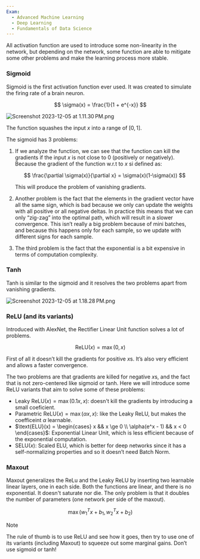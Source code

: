 ```yaml
---
Exam:
  - Advanced Machine Learning
  - Deep Learning
  - Fundamentals of Data Science
---
```


All activation function are used to introduce some non-linearity in the network, but depending on the network, some function are able to mitigate some other problems and make the learning process more stable.

### Sigmoid

Sigmoid is the first activation function ever used. It was created to simulate the firing rate of a brain neuron.

$$
\sigma(x) = \frac{1}{1 + e^{-x}}
$$

![Screenshot 2023-12-05 at 1.11.30 PM.png](Screenshot_2023-12-05_at_1.11.30_PM.png)

The function squashes the input $x$ into a range of $[0,1]$.

The sigmoid has $3$ problems:

1. If we analyze the function, we can see that the function can kill the gradients if the input $x$ is not close to $0$ (positively or negatively). Because the gradient of the function w.r.t to $x$ si defined as:
    
    $$
    \frac{\partial \sigma(x)}{\partial x} = \sigma(x)(1-\sigma(x))
    $$
    
    This will produce the problem of vanishing gradients.
    
2. Another problem is the fact that the elements in the gradient vector have all the same sign, which is bad because we only can update the weights with all positive or all negative deltas. In practice this means that we can only “zig-zag” into the optimal path, which will result in a slower convergence. This isn’t really a big problem because of mini batches, and because this happens only for each sample, so we update with different signs for each sample.
3. The third problem is the fact that the exponential is a bit expensive in terms of computation complexity.

### Tanh

Tanh is similar to the sigmoid and it resolves the two problems apart from vanishing gradients.

![Screenshot 2023-12-05 at 1.18.28 PM.png](Screenshot_2023-12-05_at_1.18.28_PM.png)

### ReLU (and its variants)

Introduced with AlexNet, the Rectifier Linear Unit function solves a lot of problems.

$$
\text{ReLU}(x) = \max(0, x)
$$

First of all it doesn’t kill the gradients for positive $x$s. It’s also very efficient and allows a faster convergence. 

The two problems are that gradients are killed for negative $x$s, and the fact that is not zero-centered like sigmoid or tanh. Here we will introduce some ReLU variants that aim to solve some of these problems:

- $\text{Leaky ReLU}(x) = \max(0.1x, x)$: doesn't kill the gradients by introducing a small coeficient.
- $\text{Parametric ReLU}(x) = \max(\alpha x, x)$: like the Leaky ReLU, but makes the coefficeint $\alpha$ learnable.
- $\text{ELU}(x) = \begin{cases}
x && x \ge 0 \\
\alpha(e^x - 1) && x < 0
\end{cases}$: Exponential Linear Unit, which is less efficient because of the exponential computation.
- $\text{SELU}(x)$: Scaled ELU, which is better for deep networks since it has a self-normalizing properties and so it doesn’t need Batch Norm.

### Maxout

Maxout generalizes the ReLu and the Leaky ReLU by inserting two learnable linear layers, one in each side. Both the functions are linear, and there is no exponential. It doesn't saturate nor die. The only problem is that it doubles the number of parameters (one network per side of the maxout).

$$
\max(w_1^Tx + b_1, w_2^Tx + b_2)
$$


>[!Note]
The rule of thumb is to use ReLU and see how it goes, then try to use one of its variants (including Maxout) to squeeze out some marginal gains. Don’t use sigmoid or tanh!


